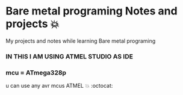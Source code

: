# Bare metal programing Notes and projects  :boom:

 My projects and notes while learning Bare metal programing
  
  ### IN THIS I AM USING ATMEL STUDIO AS IDE
  
  ### mcu = ATmega328p
  
  u can use any avr mcus
    ATMEL
  :boom:
  :octocat:
